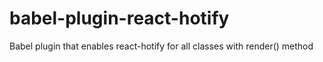 # babel-plugin-react-hotify
Babel plugin that enables react-hotify for all classes with render() method
